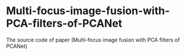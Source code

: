 # Multi-focus-image-fusion-with-PCA-filters-of-PCANet
The source code of paper (Multi-focus image fusion with PCA filters of PCANet)

